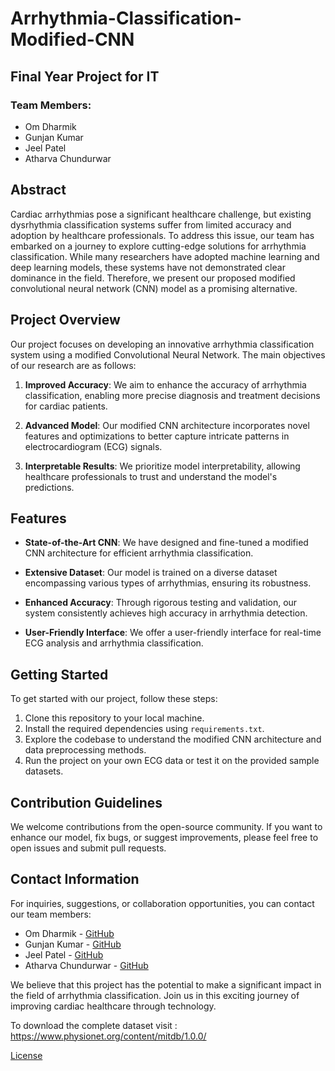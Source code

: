 # Arrhythmia-Classification-Modified-CNN

## Final Year Project for IT

### Team Members:
- Om Dharmik
- Gunjan Kumar
- Jeel Patel
- Atharva Chundurwar

## Abstract

Cardiac arrhythmias pose a significant healthcare challenge, but existing dysrhythmia classification systems suffer from limited accuracy and adoption by healthcare professionals. To address this issue, our team has embarked on a journey to explore cutting-edge solutions for arrhythmia classification. While many researchers have adopted machine learning and deep learning models, these systems have not demonstrated clear dominance in the field. Therefore, we present our proposed modified convolutional neural network (CNN) model as a promising alternative.

## Project Overview

Our project focuses on developing an innovative arrhythmia classification system using a modified Convolutional Neural Network. The main objectives of our research are as follows:

1. **Improved Accuracy**: We aim to enhance the accuracy of arrhythmia classification, enabling more precise diagnosis and treatment decisions for cardiac patients.

2. **Advanced Model**: Our modified CNN architecture incorporates novel features and optimizations to better capture intricate patterns in electrocardiogram (ECG) signals.

3. **Interpretable Results**: We prioritize model interpretability, allowing healthcare professionals to trust and understand the model's predictions.

## Features

- **State-of-the-Art CNN**: We have designed and fine-tuned a modified CNN architecture for efficient arrhythmia classification.

- **Extensive Dataset**: Our model is trained on a diverse dataset encompassing various types of arrhythmias, ensuring its robustness.

- **Enhanced Accuracy**: Through rigorous testing and validation, our system consistently achieves high accuracy in arrhythmia detection.

- **User-Friendly Interface**: We offer a user-friendly interface for real-time ECG analysis and arrhythmia classification.

## Getting Started

To get started with our project, follow these steps:

1. Clone this repository to your local machine.
2. Install the required dependencies using `requirements.txt`.
3. Explore the codebase to understand the modified CNN architecture and data preprocessing methods.
4. Run the project on your own ECG data or test it on the provided sample datasets.

## Contribution Guidelines

We welcome contributions from the open-source community. If you want to enhance our model, fix bugs, or suggest improvements, please feel free to open issues and submit pull requests.

## Contact Information

For inquiries, suggestions, or collaboration opportunities, you can contact our team members:

- Om Dharmik - [GitHub](https://github.com/om-dharmik)
- Gunjan Kumar - [GitHub](https://github.com/gunjan-kumar)
- Jeel Patel - [GitHub](https://github.com/jeelpatel17)
- Atharva Chundurwar - [GitHub](https://github.com/atharvachundurwar)

We believe that this project has the potential to make a significant impact in the field of arrhythmia classification. Join us in this exciting journey of improving cardiac healthcare through technology.

To download the complete dataset visit : https://www.physionet.org/content/mitdb/1.0.0/

[License](LICENSE)
